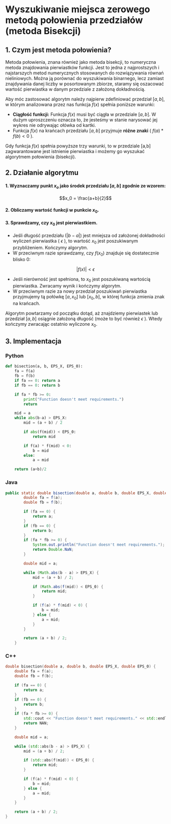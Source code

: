 # Wyszukiwanie miejsca zerowego metodą połowienia przedziałów (metoda Bisekcji)

## 1. Czym jest metoda połowienia?

Metoda połowienia, znana również jako metoda bisekcji, to numeryczna metoda znajdowania pierwiastków funkcji. Jest to jedna z najprostszych i najstarszych metod numerycznych stosowanych do rozwiązywania równań nieliniowych. Można ją porównać do wyszukiwania binarnego, lecz zamiast znajdywania danej liczby w posortowanym zbiorze, staramy się oszacować wartość pierwiastka w danym przedziale z założoną dokładnością.

Aby móc zastosować algorytm należy najpierw zdefiniować przedział $[a, b]$, w którym analizowana przez nas funkcja $f(x)$ spełnia poniższe warunki:
- **Ciągłość funkcji:** Funkcja $f(x)$ musi być ciągła w przedziale $[a, b]$. W dużym uproszczeniu oznacza to, że jesteśmy w stanie narysować jej wykres nie odrywając ołówka od kartki.
- Funkcja $f(x)$ na krańcach przedziału $[a,b]$ przyjmuje **różne znaki** ( $f(a) * f(b) < 0$ ).

Gdy funkcja $f(x)$ spełnia powyższe trzy warunki, to w przedziale [a,b] zagwarantowane jest istnienie pierwiastka i możemy go wyszukać algorytmem połowienia (bisekcji).

## 2. Działanie algorytmu

#### 1. Wyznaczamy punkt $x_o$ jako środek przedziału $[a,b]$ zgodnie ze wzorem:

$$x_0 = \frac{a+b}{2}$$

#### 2. Obliczamy wartość funkcji w punkcie $x_0$. 

#### 3. Sprawdzamy, czy $x_0$ jest pierwiastkiem.

- Jeśli długość przedziału ($|b-a|$) jest mniejsza od założonej dokładności wyliczeń pierwiastka ( $\epsilon$ ), to wartość $x_0$ jest poszukiwanym przybliżeniem. Kończymy algorytm.
- W przeciwnym razie sprawdzamy, czy $f(x_0)$ znajduje się dostatecznie blisko 0:
  
$$| f(x)| < \epsilon$$
  
- Jeśli nierówność jest spełniona, to $x_0$ jest poszukiwaną wartością pierwiastka. Zwracamy wynik i kończymy algorytm.
- W przeciwnym razie za nowy przedział poszukiwań pierwiastka przyjmujemy tą połówkę $[a,x_0]$ lub $[x_0,b]$, w której funkcja zmienia znak na krańcach.



Algorytm powtarzamy od początku dotąd, aż znajdziemy pierwiastek lub przedział $[a,b]$ osiągnie założoną długość (może to być również $\epsilon$ ). Wtedy kończymy zwracając ostatnio wyliczone $x_0$.

## 3. Implementacja

### Python

```python
def bisection(a, b, EPS_X, EPS_0):
    fa = f(a)
    fb = f(b)
    if fa == 0: return a
    if fb == 0: return b

    if fa * fb >= 0:
        print("Function doesn't meet requirements.")
        return

    mid = a
    while abs(b-a) > EPS_X:
        mid = (a + b) / 2

        if abs(f(mid)) < EPS_0:
            return mid

        if f(a) * f(mid) < 0:
            b = mid
        else:
            a = mid

    return (a+b)/2
```

### Java

```java
public static double bisection(double a, double b, double EPS_X, double EPS_0) {
        double fa = f(a);
        double fb = f(b);

        if (fa == 0) {
            return a;
        }
        if (fb == 0) {
            return b;
        }
        if (fa * fb >= 0) {
            System.out.println("Function doesn't meet requirements.");
            return Double.NaN;
        }

        double mid = a;

        while (Math.abs(b - a) > EPS_X) {
            mid = (a + b) / 2;

            if (Math.abs(f(mid)) < EPS_0) {
                return mid;
            }

            if (f(a) * f(mid) < 0) {
                b = mid;
            } else {
                a = mid;
            }
        }

        return (a + b) / 2;
    }
```

### C++

```cpp
double bisection(double a, double b, double EPS_X, double EPS_0) {
    double fa = f(a);
    double fb = f(b);

    if (fa == 0) {
        return a;
    }
    if (fb == 0) {
        return b;
    }
    if (fa * fb >= 0) {
        std::cout << "Function doesn't meet requirements." << std::endl;
        return NAN;
    }

    double mid = a;

    while (std::abs(b - a) > EPS_X) {
        mid = (a + b) / 2;

        if (std::abs(f(mid)) < EPS_0) {
            return mid;
        }

        if (f(a) * f(mid) < 0) {
            b = mid;
        } else {
            a = mid;
        }
    }

    return (a + b) / 2;
}

```
